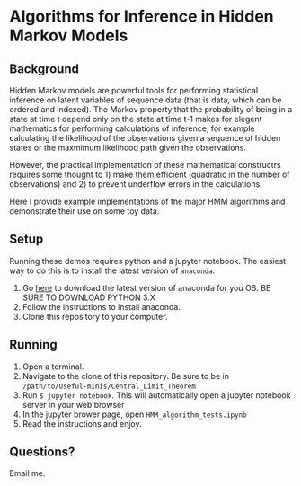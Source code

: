 # Algorithms for Inference in Hidden Markov Models

## Background

Hidden Markov models are powerful tools for performing statistical inference on latent variables of sequence data (that is data, which can be ordered and indexed). The Markov property that the probability of being in a state at time t depend only on the state at time t-1 makes for elegent mathematics for performing calculations of inference, for example calculating the likelihood of the observations given a sequence of hidden states or the maxmimum likelihood path given the observations.

However, the practical implementation of these mathematical constructrs requires some thought to 1) make them efficient (quadratic in the number of observations) and 2) to prevent underflow errors in the calculations.

Here I provide example implementations of the major HMM algorithms and demonstrate their use on some toy data.

## Setup

Running these demos requires python and a jupyter notebook. The easiest way to do this is to install the latest version of `anaconda`.

1. Go [here](https://www.anaconda.com/download) to download the latest version of anaconda for you OS. BE SURE TO DOWNLOAD PYTHON 3.X
2. Follow the instructions to install anaconda.
3. Clone this repository to your computer.

## Running

1. Open a terminal.
2. Navigate to the clone of this repository. Be sure to be in `/path/to/Useful-minis/Central_Limit_Theorem`
3. Run `$ jupyter notebook`. This will automatically open a jupyter notebook server in your web browser
4. In the jupyter brower page, open `HMM_algorithm_tests.ipynb`
5. Read the instructions and enjoy.

## Questions?
Email me.
